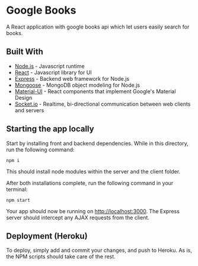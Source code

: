 # Google Books

A React application with google books api which let users easily search for books.

## Built With

* [Node.js](https://nodejs.org/en/) - Javascript runtime
* [React](https://reactjs.org/) - Javascript library for UI
* [Express](https://expressjs.com/) - Backend web framework for Node.js
* [Mongoose](https://mongoosejs.com/) - MongoDB object modeling for Node.js
* [Material-UI](https://material-ui.com/) - React components that implement Google's Material Design
* [Socket.io](https://socket.io/) - Realtime, bi-directional communication between web clients and servers


## Starting the app locally

Start by installing front and backend dependencies. While in this directory, run the following command:

```
npm i
```

This should install node modules within the server and the client folder.

After both installations complete, run the following command in your terminal:

```
npm start
```

Your app should now be running on <http://localhost:3000>. The Express server should intercept any AJAX requests from the client.

## Deployment (Heroku)

To deploy, simply add and commit your changes, and push to Heroku. As is, the NPM scripts should take care of the rest.
